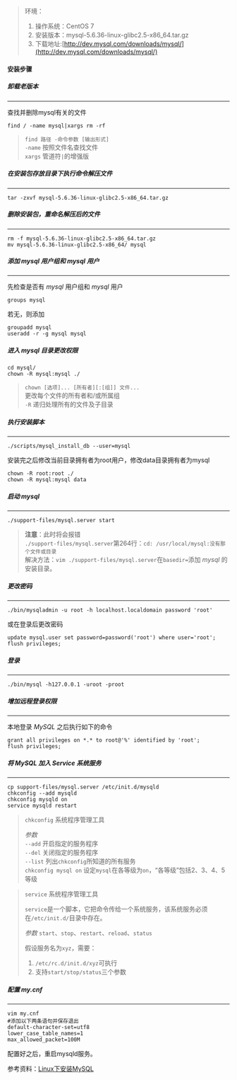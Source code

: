 > 环境：
> 1. 操作系统：CentOS 7
> 2. 安装版本：mysql-5.6.36-linux-glibc2.5-x86_64.tar.gz
> 3. 下载地址:[http://dev.mysql.com/downloads/mysql/](http://dev.mysql.com/downloads/mysql/)

#### 安装步骤
##### 卸载老版本
---
查找并删除mysql有关的文件
```
find / -name mysql|xargs rm -rf
```
> `find 路径 -命令参数 [输出形式]`<br>
> `-name` 按照文件名查找文件<br>
> `xargs` 管道符`|`的增强版

##### 在安装包存放目录下执行命令解压文件
---
```
tar -zxvf mysql-5.6.36-linux-glibc2.5-x86_64.tar.gz
```

##### 删除安装包，重命名解压后的文件
---
```
rm -f mysql-5.6.36-linux-glibc2.5-x86_64.tar.gz
mv mysql-5.6.36-linux-glibc2.5-x86_64/ mysql
```

##### 添加 *mysql* 用户组和 *mysql* 用户
---
先检查是否有 *mysql* 用户组和 *mysql* 用户
```
groups mysql
```
若无，则添加
```
groupadd mysql
useradd -r -g mysql mysql
```

##### 进入 *mysql* 目录更改权限
```
cd mysql/
chown -R mysql:mysql ./
```
> `chown [选项]... [所有者][:[组]] 文件...`<br>
> 更改每个文件的所有者和/或所属组<br>
> `-R` 递归处理所有的文件及子目录

##### 执行安装脚本
---
```
./scripts/mysql_install_db --user=mysql
```
安装完之后修改当前目录拥有者为root用户，修改data目录拥有者为mysql
```
chown -R root:root ./
chown -R mysql:mysql data
```

##### 启动 *mysql*
---
```
./support-files/mysql.server start
```
> **注意**：此时将会报错<br>
> `./support-files/mysql.server`第264行：`cd: /usr/local/mysql:没有那个文件或目录`<br>
> 解决方法：`vim ./support-files/mysql.server`在`basedir=`添加 *mysql* 的安装目录。

##### 更改密码
---
```
./bin/mysqladmin -u root -h localhost.localdomain password 'root'
```
或在登录后更改密码
```
update mysql.user set password=password('root') where user='root';
flush privileges;
```

##### 登录
---
```
./bin/mysql -h127.0.0.1 -uroot -proot
```

##### 增加远程登录权限
---
本地登录 *MySQL* 之后执行如下的命令
```
grant all privileges on *.* to root@'%' identified by 'root';
flush privileges;
```

##### 将 *MySQL* 加入 *Service* 系统服务
---
```
cp support-files/mysql.server /etc/init.d/mysqld
chkconfig --add mysqld
chkconfig mysqld on
service mysqld restart
```
> `chkconfig` 系统程序管理工具<br>
>
> *参数*<br> `--add` 开启指定的服务程序<br>
> `--del` 关闭指定的服务程序<br>
> `--list` 列出`chkconfig`所知道的所有服务<br>
> `chkconfig mysql on` 设定`mysql`在各等级为`on`，“各等级”包括2、3、4、5等级

> `service` 系统程序管理工具
> 
> `service`是一个脚本，它把命令传给一个系统服务，该系统服务必须在`/etc/init.d/`目录中存在。
> 
> *参数*
> `start`、`stop`、`restart`、`reload`、`status`
>
> 假设服务名为`xyz`，需要：
> 1. `/etc/rc.d/init.d/xyz`可执行
> 2. 支持`start/stop/status`三个参数 

##### 配置 *my.cnf*
---
```
vim my.cnf
#添加以下两条语句并保存退出
default-character-set=utf8
lower_case_table_names=1
max_allowed_packet=100M
```
配置好之后，重启mysqld服务。

参考资料：[Linux下安装MySQL](https://www.jianshu.com/p/f4a98a905011)